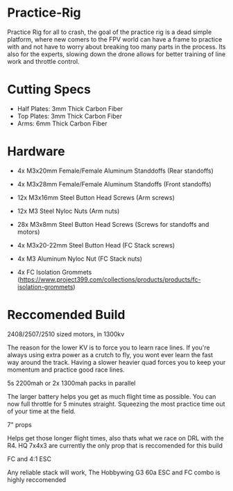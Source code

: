 # Practice-Rig
Practice Rig for all to crash, the goal of the practice rig is a dead simple platform, where new comers to the FPV world can have a frame to practice with and not have to worry about breaking too many parts in the process. Its also for the experts, slowing down the drone allows for better training of line work and throttle control. 

# Cutting Specs
* Half Plates: 3mm Thick Carbon Fiber
* Top Plates: 3mm Thick Carbon Fiber
* Arms: 6mm Thick Carbon Fiber

# Hardware
* 4x M3x20mm Female/Female Aluminum Standdoffs (Rear standoffs)

* 4x M3x28mm Female/Female Aluminum Standoffs (Front standoffs)

* 12x M3x16mm Steel Button Head Screws (Arm screws)

* 12x M3 Steel Nyloc Nuts (Arm nuts)

* 28x M3x8mm Steel Button Head Screws (Screws for standoffs and motors)

* 4x M3x20-22mm Steel Button Head (FC Stack screws)

* 4x M3 Aluminum Nyloc Nut (FC Stack nuts)

* 4x FC Isolation Grommets (https://www.project399.com/collections/products/products/fc-isolation-grommets)

# Reccomended Build
2408/2507/2510 sized motors, in 1300kv

The reason for the lower KV is to force you to learn race lines. If you're always using extra power as a crutch to fly, you wont ever learn the fast way around the track. Having a slower heavier quad forces you to keep your momentum and practice good race lines. 

5s 2200mah or 2x 1300mah packs in parallel

The larger battery helps you get as much flight time as possible. You can now full throttle for 5 minutes straight. Squeezing the most practice time out of your time at the field.

7" props

Helps get those longer flight times, also thats what we race on DRL with the R4. HQ 7x4x3 are currently the only prop that is reccomended for this build

FC and 4:1 ESC

Any reliable stack will work, The Hobbywing G3 60a ESC and FC combo is highly reccomended
